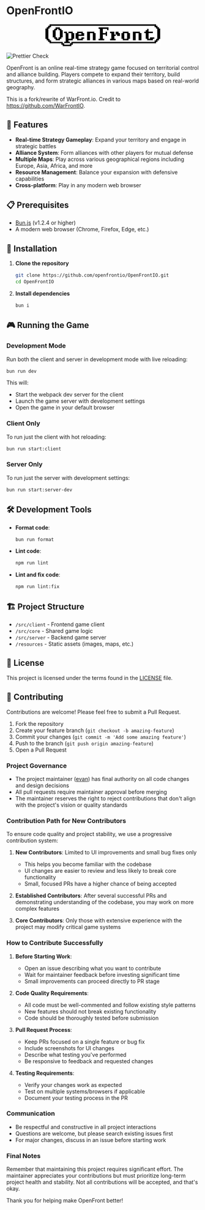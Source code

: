 # OpenFrontIO

<p align="center">
  <picture>
    <source media="(prefers-color-scheme: dark)" srcset="resources/images/OpenFrontLogoDark.svg">
    <source media="(prefers-color-scheme: light)" srcset="resources/images/OpenFrontLogo.svg">
    <img src="resources/images/OpenFrontLogo.svg" alt="OpenFrontIO Logo" width="300">
  </picture>
</p>

![Prettier Check](https://github.com/openfrontio/OpenFrontIO/actions/workflows/prettier.yml/badge.svg)

OpenFront is an online real-time strategy game focused on territorial control and alliance building. Players compete to expand their territory, build structures, and form strategic alliances in various maps based on real-world geography.

This is a fork/rewrite of WarFront.io. Credit to https://github.com/WarFrontIO.

## 🌟 Features

- **Real-time Strategy Gameplay**: Expand your territory and engage in strategic battles
- **Alliance System**: Form alliances with other players for mutual defense
- **Multiple Maps**: Play across various geographical regions including Europe, Asia, Africa, and more
- **Resource Management**: Balance your expansion with defensive capabilities
- **Cross-platform**: Play in any modern web browser

## 📋 Prerequisites

- [Bun.js](https://bun.sh/) (v1.2.4 or higher)
- A modern web browser (Chrome, Firefox, Edge, etc.)

## 🚀 Installation

1. **Clone the repository**

   ```bash
   git clone https://github.com/openfrontio/OpenFrontIO.git
   cd OpenFrontIO
   ```

2. **Install dependencies**

   ```bash
   bun i
   ```

## 🎮 Running the Game

### Development Mode

Run both the client and server in development mode with live reloading:

```bash
bun run dev
```

This will:

- Start the webpack dev server for the client
- Launch the game server with development settings
- Open the game in your default browser

### Client Only

To run just the client with hot reloading:

```bash
bun run start:client
```

### Server Only

To run just the server with development settings:

```bash
bun run start:server-dev
```

## 🛠️ Development Tools

- **Format code**:

  ```bash
  bun run format
  ```

- **Lint code**:

  ```bash
  npm run lint
  ```

- **Lint and fix code**:
  ```bash
  npm run lint:fix
  ```

## 🏗️ Project Structure

- `/src/client` - Frontend game client
- `/src/core` - Shared game logic
- `/src/server` - Backend game server
- `/resources` - Static assets (images, maps, etc.)

## 📝 License

This project is licensed under the terms found in the [LICENSE](LICENSE) file.

## 🤝 Contributing

Contributions are welcome! Please feel free to submit a Pull Request.

1. Fork the repository
2. Create your feature branch (`git checkout -b amazing-feature`)
3. Commit your changes (`git commit -m 'Add some amazing feature'`)
4. Push to the branch (`git push origin amazing-feature`)
5. Open a Pull Request

### Project Governance

- The project maintainer ([evan](https://github.com/evanpelle)) has final authority on all code changes and design decisions
- All pull requests require maintainer approval before merging
- The maintainer reserves the right to reject contributions that don't align with the project's vision or quality standards

### Contribution Path for New Contributors

To ensure code quality and project stability, we use a progressive contribution system:

1. **New Contributors**: Limited to UI improvements and small bug fixes only

   - This helps you become familiar with the codebase
   - UI changes are easier to review and less likely to break core functionality
   - Small, focused PRs have a higher chance of being accepted

2. **Established Contributors**: After several successful PRs and demonstrating understanding of the codebase, you may work on more complex features

3. **Core Contributors**: Only those with extensive experience with the project may modify critical game systems

### How to Contribute Successfully

1. **Before Starting Work**:

   - Open an issue describing what you want to contribute
   - Wait for maintainer feedback before investing significant time
   - Small improvements can proceed directly to PR stage

2. **Code Quality Requirements**:

   - All code must be well-commented and follow existing style patterns
   - New features should not break existing functionality
   - Code should be thoroughly tested before submission

3. **Pull Request Process**:

   - Keep PRs focused on a single feature or bug fix
   - Include screenshots for UI changes
   - Describe what testing you've performed
   - Be responsive to feedback and requested changes

4. **Testing Requirements**:
   - Verify your changes work as expected
   - Test on multiple systems/browsers if applicable
   - Document your testing process in the PR

### Communication

- Be respectful and constructive in all project interactions
- Questions are welcome, but please search existing issues first
- For major changes, discuss in an issue before starting work

### Final Notes

Remember that maintaining this project requires significant effort. The maintainer appreciates your contributions but must prioritize long-term project health and stability. Not all contributions will be accepted, and that's okay.

Thank you for helping make OpenFront better!

